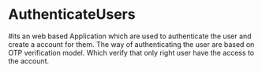 # AuthenticateUsers
#its an web based Application which are used to authenticate the user and create a account for them.
The way of authenticating the user are based on OTP verification model.
Which verify that only right user have the access to the account.
